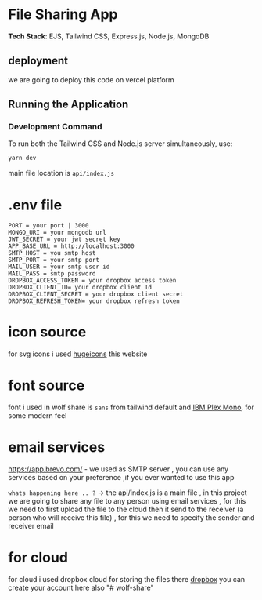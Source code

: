# File Sharing App

**Tech Stack**: EJS, Tailwind CSS, Express.js, Node.js, MongoDB

## deployment
we are going to deploy this code on vercel platform

## Running the Application

### Development Command

To run both the Tailwind CSS and Node.js server simultaneously, use:

```bash
yarn dev
```

main file location is `api/index.js`

# .env file

```
PORT = your port | 3000
MONGO_URI = your mongodb url
JWT_SECRET = your jwt secret key
APP_BASE_URL = http://localhost:3000
SMTP_HOST = you smtp host
SMTP_PORT = your smtp port
MAIL_USER = your smtp user id
MAIL_PASS = smtp password
DROPBOX_ACCESS_TOKEN = your dropbox access token
DROPBOX_CLIENT_ID= your dropbox client Id
DROPBOX_CLIENT_SECRET = your dropbox client secret
DROPBOX_REFRESH_TOKEN= your dropbox refresh token

```

# icon source

for svg icons i used [hugeicons](https://hugeicons.com/) this website

# font source

font i used in wolf share is `sans` from tailwind default and [IBM Plex Mono](https://fonts.google.com/specimen/IBM+Plex+Mono), for some modern feel

# email services

https://app.brevo.com/ - we used as SMTP server , you can use any services based on your preference ,if you ever wanted to use this app

`whats happening here .. ?`
->
the api/index.js is a main file , in this project we are going to share any file to any person using email services , for this we need to first upload the file to the cloud then it send to the receiver (a person who will receive this file) , for this we need to specify the sender and receiver email

# for cloud

for cloud i used dropbox cloud for storing the files there [dropbox](https://www.dropbox.com/developers) you can create your account here also
"# wolf-share"

<!-- thanks god all code  -->
